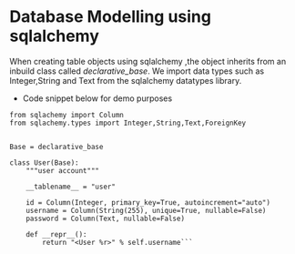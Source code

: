 # Database Modelling using sqlalchemy
When creating table objects using sqlalchemy ,the object inherits from
an inbuild class called *declarative_base*.
We import data types such as Integer,String and Text from the sqlalchemy datatypes library.
+ Code snippet below for demo purposes

```from sqlachemy.ext.declarative import declarative_base
from sqlachemy import Column
from sqlachemy.types import Integer,String,Text,ForeignKey


Base = declarative_base

class User(Base):
    """user account"""

    __tablename__ = "user"

    id = Column(Integer, primary_key=True, autoincrement="auto")
    username = Column(String(255), unique=True, nullable=False)
    password = Column(Text, nullable=False)

    def __repr__():
        return "<User %r>" % self.username```